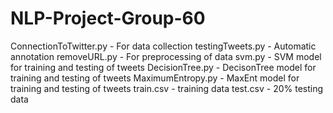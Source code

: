 # NLP-Project-Group-60

ConnectionToTwitter.py - For data collection
testingTweets.py - Automatic annotation
removeURL.py - For preprocessing of data
svm.py - SVM model for training and testing of tweets
DecisionTree.py - DecisonTree model for training and testing of tweets
MaximumEntropy.py - MaxEnt model for training and testing of tweets
train.csv - training data
test.csv - 20% testing data
